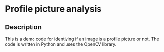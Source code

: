 # Profile picture analysis

## Description
This is a demo code for identiying if an image is a profile picture or not. The code is written in Python and uses the OpenCV library.


